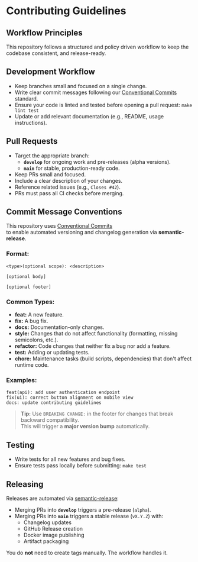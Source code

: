 # Contributing Guidelines

## Workflow Principles

This repository follows a structured and policy driven workflow to keep the codebase consistent, and release-ready.

## Development Workflow

- Keep branches small and focused on a single change.
- Write clear commit messages following our [Conventional Commits](#commit-message-conventions) standard.
- Ensure your code is linted and tested before opening a pull request: `make lint test`
- Update or add relevant documentation (e.g., README, usage instructions).

## Pull Requests

- Target the appropriate branch:
  - **`develop`** for ongoing work and pre-releases (alpha versions).
  - **`main`** for stable, production-ready code.
- Keep PRs small and focused.
- Include a clear description of your changes.
- Reference related issues (e.g., `Closes #42`).
- PRs must pass all CI checks before merging.

## Commit Message Conventions

This repository uses [Conventional Commits](https://www.conventionalcommits.org/en/v1.0.0/#summary)  
to enable automated versioning and changelog generation via **semantic-release**.

### Format:

```
<type>(optional scope): <description>

[optional body]

[optional footer]
```

### Common Types:

- **feat:** A new feature.
- **fix:** A bug fix.
- **docs:** Documentation-only changes.
- **style:** Changes that do not affect functionality (formatting, missing semicolons, etc.).
- **refactor:** Code changes that neither fix a bug nor add a feature.
- **test:** Adding or updating tests.
- **chore:** Maintenance tasks (build scripts, dependencies) that don't affect runtime code.

### Examples:

```
feat(api): add user authentication endpoint
fix(ui): correct button alignment on mobile view
docs: update contributing guidelines
```

> **Tip:** Use `BREAKING CHANGE:` in the footer for changes that break backward compatibility.  
> This will trigger a **major version bump** automatically.

## Testing

- Write tests for all new features and bug fixes.
- Ensure tests pass locally before submitting: `make test`

## Releasing

Releases are automated via [semantic-release](https://github.com/semantic-release/semantic-release):

- Merging PRs into **`develop`** triggers a pre-release (`alpha`).
- Merging PRs into **`main`** triggers a stable release (`vX.Y.Z`) with:
  - Changelog updates
  - GitHub Release creation
  - Docker image publishing
  - Artifact packaging

You do **not** need to create tags manually. The workflow handles it.

